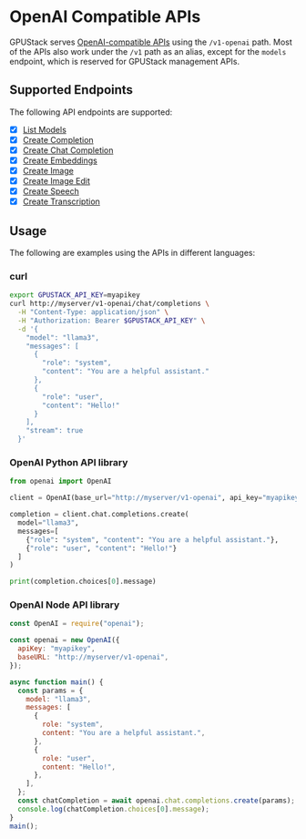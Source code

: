 # OpenAI Compatible APIs

GPUStack serves [OpenAI-compatible APIs](https://platform.openai.com/docs/api-reference) using the `/v1-openai` path. Most of the APIs also work under the `/v1` path as an alias, except for the `models` endpoint, which is reserved for GPUStack management APIs.

## Supported Endpoints

The following API endpoints are supported:

- [x] [List Models](https://platform.openai.com/docs/api-reference/models/list)
- [x] [Create Completion](https://platform.openai.com/docs/api-reference/completions/create)
- [x] [Create Chat Completion](https://platform.openai.com/docs/api-reference/chat/create)
- [x] [Create Embeddings](https://platform.openai.com/docs/api-reference/embeddings/create)
- [x] [Create Image](https://platform.openai.com/docs/api-reference/images/create)
- [x] [Create Image Edit](https://platform.openai.com/docs/api-reference/images/createEdit)
- [x] [Create Speech](https://platform.openai.com/docs/api-reference/audio/createSpeech)
- [x] [Create Transcription](https://platform.openai.com/docs/api-reference/audio/createTranscription)

## Usage

The following are examples using the APIs in different languages:

### curl

```bash
export GPUSTACK_API_KEY=myapikey
curl http://myserver/v1-openai/chat/completions \
  -H "Content-Type: application/json" \
  -H "Authorization: Bearer $GPUSTACK_API_KEY" \
  -d '{
    "model": "llama3",
    "messages": [
      {
        "role": "system",
        "content": "You are a helpful assistant."
      },
      {
        "role": "user",
        "content": "Hello!"
      }
    ],
    "stream": true
  }'
```

### OpenAI Python API library

```python
from openai import OpenAI

client = OpenAI(base_url="http://myserver/v1-openai", api_key="myapikey")

completion = client.chat.completions.create(
  model="llama3",
  messages=[
    {"role": "system", "content": "You are a helpful assistant."},
    {"role": "user", "content": "Hello!"}
  ]
)

print(completion.choices[0].message)
```

### OpenAI Node API library

```javascript
const OpenAI = require("openai");

const openai = new OpenAI({
  apiKey: "myapikey",
  baseURL: "http://myserver/v1-openai",
});

async function main() {
  const params = {
    model: "llama3",
    messages: [
      {
        role: "system",
        content: "You are a helpful assistant.",
      },
      {
        role: "user",
        content: "Hello!",
      },
    ],
  };
  const chatCompletion = await openai.chat.completions.create(params);
  console.log(chatCompletion.choices[0].message);
}
main();
```
